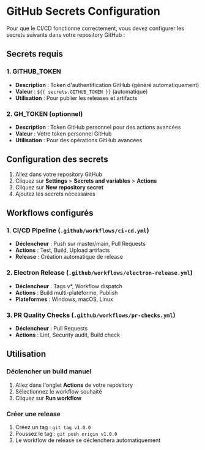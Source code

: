 # GitHub Secrets Configuration

Pour que le CI/CD fonctionne correctement, vous devez configurer les secrets suivants dans votre repository GitHub :

## Secrets requis

### 1. GITHUB_TOKEN
- **Description** : Token d'authentification GitHub (généré automatiquement)
- **Valeur** : `${{ secrets.GITHUB_TOKEN }}` (automatique)
- **Utilisation** : Pour publier les releases et artifacts

### 2. GH_TOKEN (optionnel)
- **Description** : Token GitHub personnel pour des actions avancées
- **Valeur** : Votre token personnel GitHub
- **Utilisation** : Pour des opérations GitHub avancées

## Configuration des secrets

1. Allez dans votre repository GitHub
2. Cliquez sur **Settings** > **Secrets and variables** > **Actions**
3. Cliquez sur **New repository secret**
4. Ajoutez les secrets nécessaires

## Workflows configurés

### 1. CI/CD Pipeline (`.github/workflows/ci-cd.yml`)
- **Déclencheur** : Push sur master/main, Pull Requests
- **Actions** : Test, Build, Upload artifacts
- **Release** : Création automatique de release

### 2. Electron Release (`.github/workflows/electron-release.yml`)
- **Déclencheur** : Tags v*, Workflow dispatch
- **Actions** : Build multi-plateforme, Publish
- **Plateformes** : Windows, macOS, Linux

### 3. PR Quality Checks (`.github/workflows/pr-checks.yml`)
- **Déclencheur** : Pull Requests
- **Actions** : Lint, Security audit, Build check

## Utilisation

### Déclencher un build manuel
1. Allez dans l'onglet **Actions** de votre repository
2. Sélectionnez le workflow souhaité
3. Cliquez sur **Run workflow**

### Créer une release
1. Créez un tag : `git tag v1.0.0`
2. Poussez le tag : `git push origin v1.0.0`
3. Le workflow de release se déclenchera automatiquement

